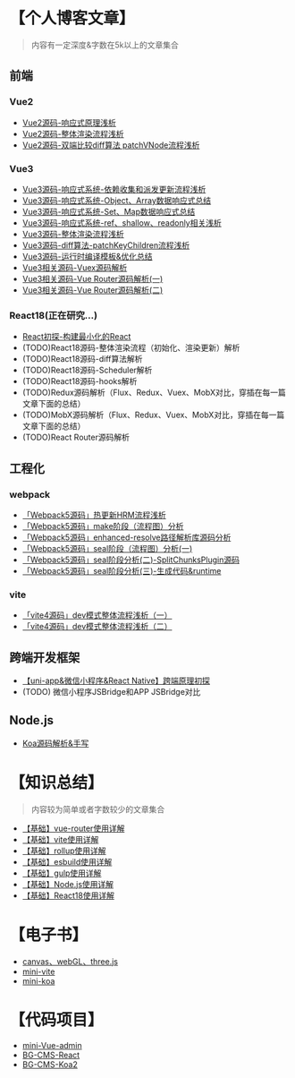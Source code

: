 # 【个人博客文章】
> 内容有一定深度&字数在5k以上的文章集合
## 前端
### Vue2
- [Vue2源码-响应式原理浅析](https://juejin.cn/post/7179389498860503099)
- [Vue2源码-整体渲染流程浅析](https://juejin.cn/post/7179782616776704060)
- [Vue2源码-双端比较diff算法 patchVNode流程浅析](https://juejin.cn/post/7179469444945543229)

### Vue3
- [Vue3源码-响应式系统-依赖收集和派发更新流程浅析](https://juejin.cn/post/7177613948907159607)
- [Vue3源码-响应式系统-Object、Array数据响应式总结](https://juejin.cn/post/7176490314419421239)
- [Vue3源码-响应式系统-Set、Map数据响应式总结](https://juejin.cn/post/7176681565051682873)
- [Vue3源码-响应式系统-ref、shallow、readonly相关浅析](https://juejin.cn/post/7177178450287919162)
- [Vue3源码-整体渲染流程浅析](https://juejin.cn/post/7179851550943084603)
- [Vue3源码-diff算法-patchKeyChildren流程浅析](https://juejin.cn/post/7179469444945543229)
- [Vue3源码-运行时编译模板&优化总结](https://segmentfault.com/a/1190000043750497)
- [Vue3相关源码-Vuex源码解析](https://segmentfault.com/a/1190000043686292)
- [Vue3相关源码-Vue Router源码解析(一)](https://juejin.cn/post/7215967109184503864)
- [Vue3相关源码-Vue Router源码解析(二)](https://juejin.cn/post/7215967453931077692)



### React18(正在研究...)
- [React初探-构建最小化的React](https://github.com/wbccb/Frontend-Articles/issues/16)
- (TODO)React18源码-整体渲染流程（初始化、渲染更新）解析
- (TODO)React18源码-diff算法解析
- (TODO)React18源码-Scheduler解析
- (TODO)React18源码-hooks解析
- (TODO)Redux源码解析（Flux、Redux、Vuex、MobX对比，穿插在每一篇文章下面的总结）
- (TODO)MobX源码解析（Flux、Redux、Vuex、MobX对比，穿插在每一篇文章下面的总结）
- (TODO)React Router源码解析


## 工程化
### webpack
- [「Webpack5源码」热更新HRM流程浅析](https://juejin.cn/post/7182087193958023226)
- [「Webpack5源码」make阶段（流程图）分析](https://segmentfault.com/a/1190000043759679)
- [「Webpack5源码」enhanced-resolve路径解析库源码分析](https://segmentfault.com/a/1190000043759683)
- [「Webpack5源码」seal阶段（流程图）分析(一)](https://segmentfault.com/a/1190000043813899)
- [「Webpack5源码」seal阶段分析(二)-SplitChunksPlugin源码](https://segmentfault.com/a/1190000043845501)
- [「Webpack5源码」seal阶段分析(三)-生成代码&runtime](https://segmentfault.com/a/1190000043857275)

### vite
- [「vite4源码」dev模式整体流程浅析（一）](https://segmentfault.com/a/1190000043673403)
- [「vite4源码」dev模式整体流程浅析（二）](https://segmentfault.com/a/1190000043674823)


## 跨端开发框架
- [【uni-app&微信小程序&React Native】跨端原理初探](https://segmentfault.com/a/1190000043700260)
- (TODO) 微信小程序JSBridge和APP JSBridge对比

## Node.js
- [Koa源码解析&手写](https://segmentfault.com/a/1190000043960744)



# 【知识总结】
> 内容较为简单或者字数较少的文章集合
- [【基础】vue-router使用详解](https://github.com/wbccb/Frontend-Articles/issues/5)
- [【基础】vite使用详解](https://github.com/wbccb/Frontend-Articles/issues/6)
- [【基础】rollup使用详解](https://github.com/wbccb/Frontend-Articles/issues/7)
- [【基础】esbuild使用详解](https://github.com/wbccb/Frontend-Articles/issues/8)
- [【基础】gulp使用详解](https://github.com/wbccb/Frontend-Articles/issues/9)
- [【基础】Node.js使用详解](https://github.com/wbccb/Frontend-Articles/issues/11)
- [【基础】React18使用详解](https://github.com/wbccb/Frontend-Articles/issues/13)


# 【电子书】
- [canvas、webGL、three.js](https://github.com/wbccb/canvas-web3D)
- [mini-vite](https://github.com/wbccb/mini-vite)
- [mini-koa](https://github.com/wbccb/mini-koa)


# 【代码项目】
- [mini-Vue-admin](https://github.com/wbccb/mini-Vue-admin)
- [BG-CMS-React](https://github.com/wbccb/BG-CMS-React)
- [BG-CMS-Koa2](https://github.com/wbccb/BG-CMS-Koa2)